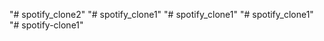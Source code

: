 "# spotify_clone2" 
"# spotify_clone1" 
"# spotify_clone1" 
"# spotify_clone1" 
"# spotify-clone1" 
